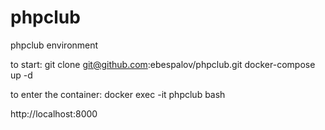 # phpclub
phpclub environment

to start: 
git clone git@github.com:ebespalov/phpclub.git
docker-compose up -d

to enter the container:
docker exec -it phpclub bash

http://localhost:8000
